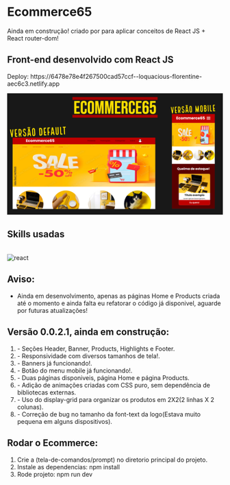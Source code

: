 ﻿# Ecommerce65
<p>Ainda em construção! criado por para aplicar conceitos de React JS + React router-dom!</p>

## Front-end desenvolvido com React JS
<p>Deploy: https://6478e78e4f267500cad57ccf--loquacious-florentine-aec6c3.netlify.app</p>
<img src="./src/assets/Readme.jpg"/></br>

## Skills usadas
<div style="display: inline_block"><br/>
    <img alt="react" src="https://img.shields.io/badge/React-20232A?style=for-the-badge&logo=react&logoColor=61DAFB"/>
</div>


## Aviso:
<ul>
  <li>Ainda em desenvolvimento, apenas as páginas Home e Products criada até o momento e ainda falta eu refatorar o código já disponivel, aguarde por futuras atualizações!</li>
</ul>

## Versão 0.0.2.1, ainda em construção:
<ol>
  <li>- Seções Header, Banner, Products, Highlights e Footer.</li>
  <li>- Responsividade com diversos tamanhos de tela!.</li>
  <li>- Banners já funcionando!.</li>
  <li>- Botão do menu mobile já funcionando!.</li>
  <li>- Duas páginas disponiveis, página Home e página Products.</li>
  <li>- Adição de animações criadas com CSS puro, sem dependência de bibliotecas externas.</li>
  <li>- Uso do display-grid para organizar os produtos em 2X2(2 linhas X 2 colunas).</li>
  <li>- Correção de bug no tamanho da font-text da logo(Estava muito pequena em alguns dispositivos).</li>
</ol>

## Rodar o Ecommerce:
<ol>
  <li>Crie a (tela-de-comandos/prompt) no diretorio principal do projeto.</li>
  <li>Instale as dependencias: npm install</li>
  <li>Rode projeto: npm run dev</li>
</ol>
